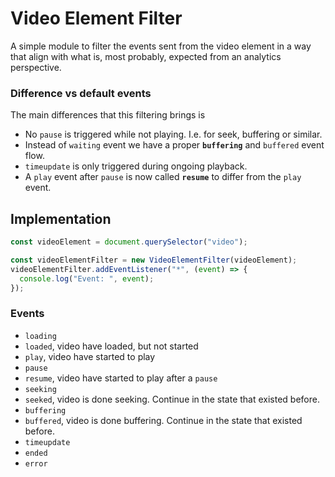 Video Element Filter
===

A simple module to filter the events sent from the video element in a way that align with what is, most probably, expected from an analytics perspective.

### Difference vs default events

The main differences that this filtering brings is

- No `pause` is triggered while not playing. I.e. for seek, buffering or similar.
- Instead of `waiting` event we have a proper **`buffering`** and `buffered` event flow.
- `timeupdate` is only triggered during ongoing playback.
- A `play` event after `pause` is now called **`resume`** to differ from the `play` event.

## Implementation

```js
const videoElement = document.querySelector("video");

const videoElementFilter = new VideoElementFilter(videoElement);
videoElementFilter.addEventListener("*", (event) => {
  console.log("Event: ", event);
});
```

### Events

- `loading`
- `loaded`, video have loaded, but not started
- `play`, video have started to play
- `pause`
- `resume`, video have started to play after a `pause`
- `seeking`
- `seeked`, video is done seeking. Continue in the state that existed before.
- `buffering`
- `buffered`, video is done buffering. Continue in the state that existed before.
- `timeupdate`
- `ended`
- `error`
